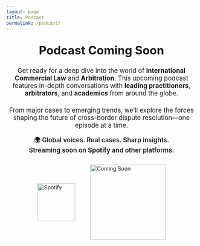 ```yaml
---
layout: page
title: Podcast
permalink: /podcast/
---
```


<h2 style="text-align: center; font-size: 2.2em; font-weight: 700; margin-top: 1em;">
  Podcast Coming Soon
</h2>

<p style="text-align: center; font-size: 1.2em; max-width: 700px; margin: 1.5em auto;">
  Get ready for a deep dive into the world of <strong>International Commercial Law</strong> and <strong>Arbitration</strong>. This upcoming podcast features in-depth conversations with <strong>leading practitioners</strong>, <strong>arbitrators</strong>, and <strong>academics</strong> from around the globe.
</p>

<p style="text-align: center; font-size: 1.2em; max-width: 700px; margin: 0 auto;">
  From major cases to emerging trends, we’ll explore the forces shaping the future of cross-border dispute resolution—one episode at a time.
</p>

<p style="text-align: center; font-size: 1.2em; font-weight: 600; margin-top: 1em;">
  🌍 Global voices. Real cases. Sharp insights.  
  <br />
  Streaming soon on <strong>Spotify</strong> and other platforms.
</p>

<div style="display: flex; align-items: center; justify-content: center; gap: 40px; flex-wrap: wrap; margin-top: 2em;">
  <a href="https://open.spotify.com/" target="_blank">
    <img src="https://upload.wikimedia.org/wikipedia/commons/1/19/Spotify_logo_without_text.svg" alt="Spotify" width="100" />
  </a>

  <img src="https://media1.giphy.com/media/v1.Y2lkPTc5MGI3NjExbmoxZXJjNWsxc2t1MWJrMW15ODlqa2c2dmh0d3RoNTF3cXlyeGx0MiZlcD12MV9pbnRlcm5hbF9naWZfYnlfaWQmY3Q9Zw/rjEcB5kE9M1v7jtR2P/giphy.gif" alt="Coming Soon" width="200" />
</div>
